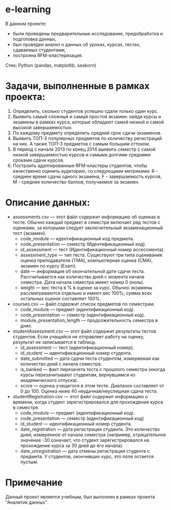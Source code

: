 # e-learning
В данном проекте: 
- были проведены предварительные исследование, предобработка и подготовка данных,
- был проведен анализ о данных об уроках, курсах, тестах, сдаваемых студентами,
- построена RFM-кластеризация.

Стек: Python (pandas, matplotlib, seaborn)

# Задачи, выполненные в рамках проекта:
1. Определить, сколько студентов успешно сдали только один курс.
2. Выявить самый сложный и самый простой экзамен: найди курсы и экзамены в рамках курса, которые обладают самой низкой и самой высокой завершаемостью.
3. По каждому предмету определить средний срок сдачи экзаменов.
4. Выявить ТОП-3 популярных предметов по количеству регистраций на них. А также ТОП-3 предметов с самым большим оттоком.
5. В период с начала 2013 по конец 2014 выявить семестр с самой низкой завершаемостью курсов и самыми долгими средними сроками сдачи курсов.
6. Построить адаптированные RFM-кластеры студентов, чтобы качественно оценить аудиторию, со следующими метриками: R - среднее время сдачи одного экзамена, F - завершаемость курсов, M - среднее количество баллов, получаемое за экзамен.

# Описание данных:
- assessments.csv — этот файл содержит информацию об оценках в тесте. Обычно каждый предмет в семестре включает ряд тестов с оценками, за которыми следует заключительный экзаменационный тест (экзамен).
  - code_module — идентификационный код предмета.
  - code_presentation — семестр (Идентификационный код).
  - id_assessment — тест (Идентификационный номер ассессмента).
  - assessment_type — тип теста. Существуют три типа оценивания: оценка преподавателя (TMA), компьютерная оценка (СМА), экзамен по курсу (Exam).
  - date — информация об окончательной дате сдачи теста. Рассчитывается как количество дней с момента начала семестра. Дата начала семестра имеет номер 0 (ноль).
  - weight — вес теста в % в оценке за курс. Обычно экзамены рассматриваются отдельно и имеют вес 100%; сумма всех остальных оценок составляет 100%.
- courses.csv — файл содержит список предметов по семестрам.
  - code_module — предмет (идентификационный код).
  - code_presentation — семестр (идентификационный код).
  - module_presentation_length — продолжительность семестра в днях.
- studentAssessment.csv — этот файл содержит результаты тестов студентов. Если учащийся не отправляет работу на оценку, результат не записывается в таблицу.
  - id_assessment — тест (идентификационный номер).
  - id_student — идентификационный номер студента.
  - date_submitted — дата сдачи теста студентом, измеряемая как количество дней с начала семестра.
  - is_banked — факт перезачета теста с прошлого семестра (иногда курсы перезачитывают студентам, вернувшимся из академического отпуска).
  - score — оценка учащегося в этом тесте. Диапазон составляет от 0 до 100. Оценка ниже 40 неудачная/неуспешная сдача теста.
- studentRegistration.csv — этот файл содержит информацию о времени, когда студент зарегистрировался для прохождения курса в семестре.
  - code_module — предмет (идентификационный код).
  - code_presentation — семестр (идентификационный код)
  - id_student — идентификационный номер студента.
  - date_registration — дата регистрации студента. Это количество дней, измеренное от начала семестра (например, отрицательное значение -30 означает, что студент зарегистрировался на прохождение курса за 30 дней до его начала).
  - date_unregistration — дата отмены регистрации студента с предмета. У студентов, окончивших курс, это поле остается пустым.

# Примечание
Данный проект является учебным, был выполнен в рамках проекта "Аналитик данных".
